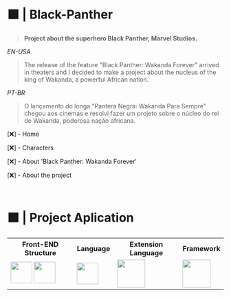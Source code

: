 # ⬛ | Black-Panther
> **Project about the superhero Black Panther, Marvel Studios.**

*EN-USA*
> The release of the feature "Black Panther: Wakanda Forever" arrived in theaters and I decided to make a project about the nucleus of the king of Wakanda, a powerful African nation.

*PT-BR*
> O lançamento do longa "Pantera Negra: Wakanda Para Sempre" chegou aos cinemas e resolvi fazer um projeto sobre o núcleo do rei de Wakanda, poderosa nação africana.

[❌] - Home

[❌] - Characters

[❌] - About 'Black Panther: Wakanda Forever'

[❌] - About the project

<br>

# ⬛ | Project Aplication

<table>
    <tr>
        <th columnspan=2>Front-END Structure</th>
        <th columnspan=1>Language</th>
        <th columnspan=1>Extension Language</th>
        <th columnspan=1>Framework</th>
    </tr>
    <tr>
        <td>
            <img width="50" src="https://cdn.jsdelivr.net/gh/devicons/devicon/icons/html5/html5-plain.svg"/>
            <img width="50" src="https://cdn.jsdelivr.net/gh/devicons/devicon/icons/css3/css3-plain.svg"/>
        </td>
        <td>
            <img width="50" src="https://cdn.jsdelivr.net/gh/devicons/devicon/icons/javascript/javascript-original.svg"/>
        </td>
        <td>
            <img width="65" src="https://cdn.jsdelivr.net/gh/devicons/devicon/icons/sass/sass-original.svg"/>
        </td>
        <td>
            <img width="65" src="https://cdn.jsdelivr.net/gh/devicons/devicon/icons/bootstrap/bootstrap-plain.svg"/>
        </td>
    </tr>
</table>